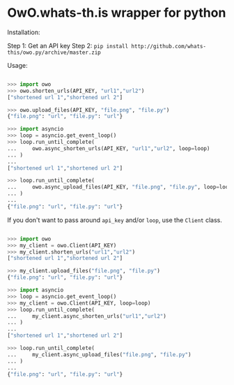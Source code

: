 # OwO.whats-th.is wrapper for python

Installation:

Step 1: Get an API key
Step 2: `pip install http://github.com/whats-this/owo.py/archive/master.zip`


Usage:

```python

>>> import owo
>>> owo.shorten_urls(API_KEY, "url1","url2")
["shortened url 1","shortened url 2"]

>>> owo.upload_files(API_KEY, "file.png", "file.py")
{"file.png": "url", "file.py": "url"}

>>> import asyncio
>>> loop = asyncio.get_event_loop()
>>> loop.run_until_complete(
...     owo.async_shorten_urls(API_KEY, "url1","url2", loop=loop)
... )
...
["shortened url 1","shortened url 2"]

>>> loop.run_until_complete(
...     owo.async_upload_files(API_KEY, "file.png", "file.py", loop=loop)
... )
...
{"file.png": "url", "file.py": "url"}

```

If you don't want to pass around `api_key` and/or `loop`, use the `Client` class.

```python

>>> import owo
>>> my_client = owo.Client(API_KEY)
>>> my_client.shorten_urls("url1","url2")
["shortened url 1","shortened url 2"]

>>> my_client.upload_files("file.png", "file.py")
{"file.png": "url", "file.py": "url"}

>>> import asyncio
>>> loop = asyncio.get_event_loop()
>>> my_client = owo.Client(API_KEY, loop=loop)
>>> loop.run_until_complete(
...     my_client.async_shorten_urls("url1","url2")
... )
...
["shortened url 1","shortened url 2"]

>>> loop.run_until_complete(
...     my_client.async_upload_files("file.png", "file.py")
... )
...
{"file.png": "url", "file.py": "url"}

```